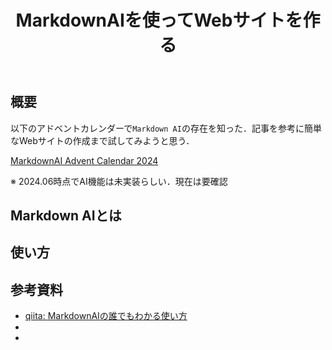 ﻿---
title: MarkdownAIを使ってWebサイトを作る
tags:
  - Markdown
  - AI
updated_at: ''
id: 87e85dcc-952d-42c8-9c8a-e9b291b92850
---

## 概要

以下のアドベントカレンダーで`Markdown AI`の存在を知った．記事を参考に簡単なWebサイトの作成まで試してみようと思う．

[MarkdownAI Advent Calendar 2024](https://qiita.com/advent-calendar/2024/markdownai)

※ 2024.06時点でAI機能は未実装らしい．現在は要確認

## Markdown AIとは

## 使い方


## 

## 参考資料

- [qiita: MarkdownAIの誰でもわかる使い方](https://qiita.com/mdown_ai_jpn/items/d3e281565c876a0bd64f)
- []()
- []()

